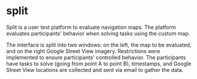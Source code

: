 # split

Split is a user test platform to evaluate navigation maps. The platform evaluates participants' behavior when solving tasks using the custom map.

The interface is split into two windows: on the left, the map to be evaluated, and on the right Google Street View imagery. Restrictions were implemented to ensure participants' controlled behavior. The participants have tasks to solve (going from point A to point B), timestamps, and Google Street View locations are collected and sent via email to gather the data.

